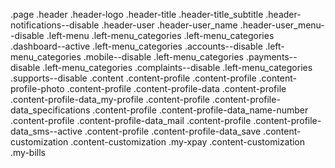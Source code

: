.page
  .header
    .header-logo
    .header-title
      .header-title_subtitle
    .header-notifications--disable
    .header-user
      .header-user_name
      .header-user_menu--disable
  .left-menu
    .left-menu_categories
      .left-menu_categories .dashboard--active
      .left-menu_categories .accounts--disable
      .left-menu_categories .mobile--disable
      .left-menu_categories .payments--disable
      .left-menu_categories .complaints--disable
      .left-menu_categories .supports--disable
  .content
    .content-profile
      .content-profile .content-profile-photo
      .content-profile .content-profile-data
        .content-profile .content-profile-data_my-profile
        .content-profile .content-profile-data_specifications
        .content-profile .content-profile-data_name-number
        .content-profile .content-profile-data_mail
        .content-profile .content-profile-data_sms--active
        .content-profile .content-profile-data_save
    .content-customization
      .content-customization .my-xpay
      .content-customization .my-bills
